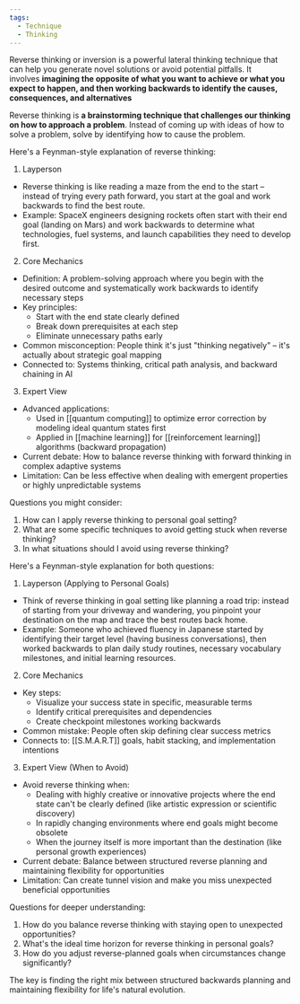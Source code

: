 ```yaml
---
tags:
  - Technique
  - Thinking
---
```

Reverse thinking or inversion is a powerful lateral thinking technique that can help you generate novel solutions or avoid potential pitfalls. It involves **imagining the opposite of what you want to achieve or what you expect to happen, and then working backwards to identify the causes, consequences, and alternatives**

Reverse thinking is **a brainstorming technique that challenges our thinking on how to approach a problem**. Instead of coming up with ideas of how to solve a problem, solve by identifying how to cause the problem.

Here's a Feynman-style explanation of reverse thinking:

1. Layperson 
- Reverse thinking is like reading a maze from the end to the start – instead of trying every path forward, you start at the goal and work backwards to find the best route.
- Example: SpaceX engineers designing rockets often start with their end goal (landing on Mars) and work backwards to determine what technologies, fuel systems, and launch capabilities they need to develop first.

2. Core Mechanics
- Definition: A problem-solving approach where you begin with the desired outcome and systematically work backwards to identify necessary steps
- Key principles:
	* Start with the end state clearly defined
	* Break down prerequisites at each step
	* Eliminate unnecessary paths early
- Common misconception: People think it's just "thinking negatively" – it's actually about strategic goal mapping
- Connected to: Systems thinking, critical path analysis, and backward chaining in AI

3. Expert View
- Advanced applications:
  * Used in [[quantum computing]] to optimize error correction by modeling ideal quantum states first
  * Applied in [[machine learning]] for [[reinforcement learning]] algorithms (backward propagation)
- Current debate: How to balance reverse thinking with forward thinking in complex adaptive systems
- Limitation: Can be less effective when dealing with emergent properties or highly unpredictable systems

Questions you might consider:
1. How can I apply reverse thinking to personal goal setting?
2. What are some specific techniques to avoid getting stuck when reverse thinking?
3. In what situations should I avoid using reverse thinking?

Here's a Feynman-style explanation for both questions:

1. Layperson (Applying to Personal Goals)
- Think of reverse thinking in goal setting like planning a road trip: instead of starting from your driveway and wandering, you pinpoint your destination on the map and trace the best routes back home.
- Example: Someone who achieved fluency in Japanese started by identifying their target level (having business conversations), then worked backwards to plan daily study routines, necessary vocabulary milestones, and initial learning resources.

2. Core Mechanics
- Key steps:
  * Visualize your success state in specific, measurable terms
  * Identify critical prerequisites and dependencies
  * Create checkpoint milestones working backwards
- Common mistake: People often skip defining clear success metrics
- Connects to: [[S.M.A.R.T]] goals, habit stacking, and implementation intentions

3. Expert View (When to Avoid)
- Avoid reverse thinking when:
  * Dealing with highly creative or innovative projects where the end state can't be clearly defined (like artistic expression or scientific discovery)
  * In rapidly changing environments where end goals might become obsolete
  * When the journey itself is more important than the destination (like personal growth experiences)
- Current debate: Balance between structured reverse planning and maintaining flexibility for opportunities
- Limitation: Can create tunnel vision and make you miss unexpected beneficial opportunities

Questions for deeper understanding:
1. How do you balance reverse thinking with staying open to unexpected opportunities?
2. What's the ideal time horizon for reverse thinking in personal goals?
3. How do you adjust reverse-planned goals when circumstances change significantly?

The key is finding the right mix between structured backwards planning and maintaining flexibility for life's natural evolution.